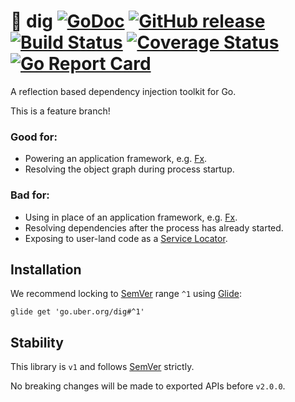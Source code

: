 # :hammer: dig [![GoDoc][doc-img]][doc] [![GitHub release][release-img]][release] [![Build Status][ci-img]][ci] [![Coverage Status][cov-img]][cov] [![Go Report Card][report-card-img]][report-card]

A reflection based dependency injection toolkit for Go.

This is a feature branch!

### Good for:

* Powering an application framework, e.g. [Fx](https://github.com/uber-go/fx).
* Resolving the object graph during process startup.

### Bad for:

* Using in place of an application framework, e.g. [Fx](https://github.com/uber-go/fx).
* Resolving dependencies after the process has already started.
* Exposing to user-land code as a [Service Locator](https://martinfowler.com/articles/injection.html#UsingAServiceLocator).

## Installation

We recommend locking to [SemVer](http://semver.org/) range `^1` using [Glide](https://github.com/Masterminds/glide):

```
glide get 'go.uber.org/dig#^1'
```

## Stability

This library is `v1` and follows [SemVer](http://semver.org/) strictly.

No breaking changes will be made to exported APIs before `v2.0.0`.

[doc-img]: http://img.shields.io/badge/GoDoc-Reference-blue.svg
[doc]: https://godoc.org/go.uber.org/dig

[release-img]: https://img.shields.io/github/release/uber-go/dig.svg
[release]: https://github.com/uber-go/dig/releases

[ci-img]: https://img.shields.io/travis/uber-go/dig/master.svg
[ci]: https://travis-ci.org/uber-go/dig/branches

[cov-img]: https://codecov.io/gh/uber-go/dig/branch/master/graph/badge.svg
[cov]: https://codecov.io/gh/uber-go/dig/branch/master

[report-card-img]: https://goreportcard.com/badge/github.com/uber-go/dig
[report-card]: https://goreportcard.com/report/github.com/uber-go/dig
